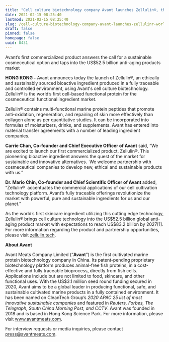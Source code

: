 ```yaml
---
title: "Cell culture biotechnology company Avant launches Zellulin®, the world’s first cell-based functional protein ingredient for skincare"
date: 2021-02-15 08:25:40
lastmod: 2021-02-15 08:25:40
slug: /cell-culture-biotechnology-company-avant-launches-zellulinr-worlds-first-cell-based
draft: false
pinned: false
homepage: false
uuid: 8431
---
```

<p>Avant’s first commercialized product answers the call for a sustainable cosmeceutical option and taps into the US$52.5 billion anti-aging products market</p>
<p><strong>HONG KONG -</strong> Avant announces today the launch of Zellulin®, an ethically and sustainably sourced bioactive ingredient produced in a fully traceable and controlled environment, using Avant's cell culture biotechnology. Zellulin® is the world’s first cell-based functional protein for the cosmeceutical functional ingredient market.</p>
<p>Zellulin® contains multi-functional marine protein peptides that promote anti-oxidation, regeneration, and repairing of skin more effectively than collagen alone as per quantitative studies. It can be incorporated into formulas of moisturizers, drinks, and supplements. Avant has entered into material transfer agreements with a number of leading ingredient companies. </p>
<p><strong>Carrie Chan, Co-founder and Chief Executive Officer of Avant</strong> said, “We are excited to launch our first commercialized product, Zellulin®. This pioneering bioactive ingredient answers the quest of the market for sustainable and innovative alternatives.  We welcome partnership with cosmeceutical companies to develop new, ethical and sustainable products with us.”</p>
<p><strong>Dr. Mario Chin, Co-founder and Chief Scientific Officer of Avant </strong>added, “Zellulin®  accentuates the commercial applications of our cell cultivation technology platform. Avant’s fully traceable offerings revolutionize the market with powerful, pure and sustainable ingredients for us and our planet.” </p>
<p>As the world’s first skincare ingredient utilizing this cutting edge technology, Zellulin® brings cell culture technology into the US$52.5 billion global anti-aging product market with expectations to reach US$83.2 billion by 2027[1]. For more information regarding the product and partnership opportunities, please visit <a href="https://zellulin.tech/"><u>zellulin.tech</u></a>.  </p>
<p><strong>About Avant </strong></p>
<p>Avant Meats Company Limited (“<strong>Avant</strong>”) is the first cultivated marine protein biotechnology company in China. Its patent-pending proprietary biotechnology platform produces animal-free fish proteins, in a cost-effective and fully traceable bioprocess, directly from fish cells.  Applications include but are not limited to food, skincare, and other functional uses. With the US$3.1 million seed round funding secured in 2020, Avant aims to be a global leader in producing functional, safe, and sustainable cultivated marine products in a fully contained environment. It has been named on CleanTech Group’s <em>2020 APAC 25 list of most innovative sustainable companies</em> and featured in <em>Reuters,</em> <em>Forbes, The Telegraph, South China Morning Post, and CCTV</em>. Avant was founded in 2018 and is based in Hong Kong Science Park. For more information, please visit <u><a href="http://www.avantmeats.com">www.avantmeats.com</a></u>. </p>
<p>For interview requests or media inquiries, please contact <u><a href="mailto:press@avantmeats.com">press@avantmeats.com</a></u>.  </p>
<p> </p>
